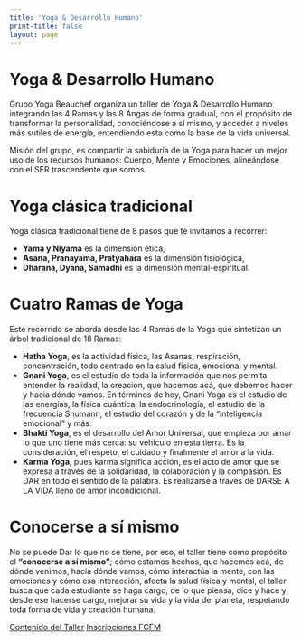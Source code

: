 ```yaml
---
title: 'Yoga & Desarrollo Humano'
print-title: false
layout: page
---
```


# Yoga & Desarrollo Humano

Grupo Yoga Beauchef organiza un taller de Yoga & Desarrollo Humano integrando las 4 Ramas y las 8 Angas de forma gradual, con el propósito de transformar la personalidad, conociéndose a sí mismo, y acceder a niveles más sutiles de energía, entendiendo esta como la base de la vida universal.

Misión del grupo, es compartir la sabiduría de la Yoga para hacer un mejor uso de los recursos humanos: Cuerpo, Mente y Emociones, alineándose con el SER trascendente que somos.

# Yoga clásica tradicional

Yoga clásica tradicional tiene de 8 pasos que te invitamos a recorrer:

- **Yama y Niyama** es la dimensión ética,
- **Asana, Pranayama, Pratyahara** es la dimensión fisiológica,
- **Dharana, Dyana, Samadhi** es la dimensión mental-espiritual.

# Cuatro Ramas de Yoga

Este recorrido se aborda desde las 4 Ramas de la Yoga que sintetizan un árbol tradicional de 18 Ramas:

- **Hatha Yoga**, es la actividad física, las Asanas, respiración, concentración, todo centrado en la salud física, emocional y mental.
- **Gnani Yoga**, es el estudio de toda la información que nos permita entender la realidad, la creación, que hacemos acá, que debemos hacer y hacia dónde vamos. En términos de hoy, Gnani Yoga es el estudio de las energías, la física cuántica, la endocrinología, el estudio de la frecuencia Shumann, el estudio del corazón y de la “inteligencia emocional” y más.
- **Bhakti Yoga**, es el desarrollo del Amor Universal, que empieza por amar lo que uno tiene más cerca: su vehículo en esta tierra. Es la consideración, el respeto, el cuidado y finalmente el amor a la vida.
- **Karma Yoga**, pues karma significa acción, es el acto de amor que se expresa a través de la solidaridad, la colaboración y la compasión. Es DAR en todo el sentido de la palabra. Es realizarse a través de DARSE A LA VIDA lleno de amor incondicional.

# Conocerse a sí mismo

No se puede Dar lo que no se tiene, por eso, el taller tiene como propósito el **“conocerse a sí mismo”**; cómo estamos hechos, que hacemos acá, de dónde venimos, hacia dónde vamos, cómo interactúa la mente, con las emociones y cómo esa interacción, afecta la salud física y mental, el taller busca que cada estudiante se haga cargo; de lo que piensa, dice y hace y desde ese hacerse cargo, mejorar su vida y la vida del planeta, respetando toda forma de vida y creación humana.

<p class="text-center">
<a class="btn btn-primary btn-lg" href="taller.html" role="button">Contenido del Taller</a>
<a class="btn btn-primary btn-lg" href="inscribir-fcfm.html" role="button">Inscripciones FCFM</a>
</p>

